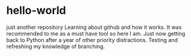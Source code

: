 # hello-world
just another repository
Learning about github and how it works. It was recommended to me as a must have tool so here I am. 
Just now getting back to Python after a year of other priority distractions.
Testing and refreshing my knowledge of branching. 

